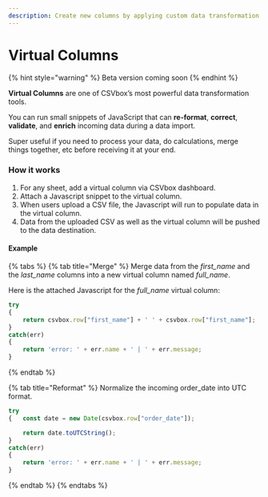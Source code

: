 ```yaml
---
description: Create new columns by applying custom data transformation logic.
---
```


# Virtual Columns

{% hint style="warning" %}
Beta version coming soon
{% endhint %}

**Virtual Columns** are one of CSVbox’s most powerful data transformation tools.&#x20;

You can run small snippets of JavaScript that can **re-format**, **correct**, **validate**, and **enrich** incoming data during a data import.

Super useful if you need to process your data, do calculations, merge things together, etc before receiving it at your end.

### How it works

1. For any sheet, add a virtual column via CSVbox dashboard.
2. Attach a Javascript snippet to the virtual column.
3. When users upload a CSV file, the Javascript will run to populate data in the virtual column.
4. Data from the uploaded CSV as well as the virtual column will be pushed to the data destination.

#### Example

{% tabs %}
{% tab title="Merge" %}
Merge data from the _first\_name_ and the _last\_name_ columns into a new virtual column named _full\_name_.

Here is the attached Javascript for the _full\_name_ virtual column:

```javascript
try
{  	
	return csvbox.row["first_name"] + ' ' + csvbox.row["first_name"];
}
catch(err)
{  
  	return 'error: ' + err.name + ' | ' + err.message;
}
```
{% endtab %}

{% tab title="Reformat" %}
Normalize the incoming order\_date into UTC format.

```javascript
try
{  	const date = new Date(csvbox.row["order_date"]);

	return date.toUTCString();
}
catch(err)
{  
  	return 'error: ' + err.name + ' | ' + err.message;
}
```
{% endtab %}
{% endtabs %}

